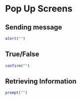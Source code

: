 # Pop Up Screens

## Sending message

```js
alert("")
```

## True/False

```js
confirm("")
```

## Retrieving Information

```js
prompt("")
```
